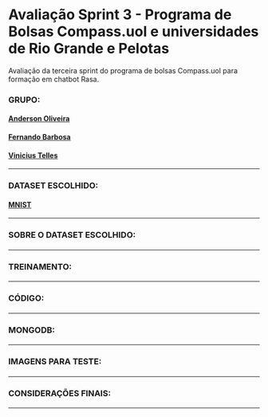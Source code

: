 # Avaliação Sprint 3 - Programa de Bolsas Compass.uol e universidades de Rio Grande e Pelotas
Avaliação da terceira sprint do programa de bolsas Compass.uol para formação em chatbot Rasa.

### GRUPO:
#### [Anderson Oliveira](https://github.com/andersonaoliveira)
#### [Fernando Barbosa](https://github.com/ofernandobarbosa)
#### [Vinicius Telles](https://github.com/VTellesRg)

----
### DATASET ESCOLHIDO:

#### [MNIST](https://www.tensorflow.org/datasets/catalog/mnist)

----
### SOBRE O DATASET ESCOLHIDO:

####
----
### TREINAMENTO:

####
----
### CÓDIGO:

####
----
### MONGODB:

####
----
### IMAGENS PARA TESTE:

####
----
### CONSIDERAÇÕES FINAIS:

####
----
